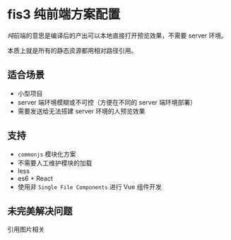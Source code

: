 
# fis3 纯前端方案配置

*纯*前端的意思是编译后的产出可以本地直接打开预览效果，不需要 server 环境。

本质上就是所有的静态资源都用相对路径引用。

## 适合场景

- 小型项目
- server 端环境模糊或不可控（方便在不同的 server 端环境部署）
- 需要发送给无法搭建 server 环境的人预览效果

## 支持

- `commonjs` 模块化方案
- 不需要人工维护模块的加载
- less
- es6 + React
- 使用非 `Single File Components` 进行 Vue 组件开发

## 未完美解决问题

引用图片相关

